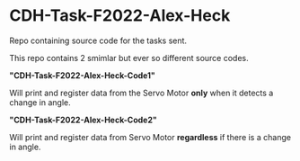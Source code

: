 # CDH-Task-F2022-Alex-Heck

Repo containing source code for the tasks sent. 

This repo contains 2 smimlar but ever so different source codes.

**"CDH-Task-F2022-Alex-Heck-Code1"** 

Will print and register data from the Servo Motor **only** when it detects a change in angle.


**"CDH-Task-F2022-Alex-Heck-Code2"** 

Will print and register data from Servo Motor **regardless** if there is a change in angle. 
